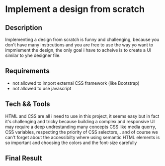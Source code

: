 # Implement a design from scratch

## Description

Implementing a design from scratch is funny and challenging, because you don't have many instrcutions and you are free to use the way yo want to impmlement the design, the only goal i have to acheive is to create a UI similar to yhe designer file.

## Requirements

- not allowed to import external CSS framework (like Bootstrap)
- not allowed to use javascript

## Tech && Tools

HTML and CSS are all i need to use in this project, it seems easy but in fact it's challenging and tricky because building a complex and responsive UI may require a deep undrestanding many concepts CSS like media querry, CSS variables, respecting the priority of CSS selectors,.. and of course we can't forget about the accessibilty where using semantic HTML elements is so important and choosing the colors and the font-size carefully

## Final Result

[](smiling.jpg)